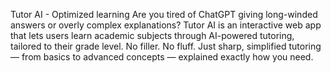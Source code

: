 Tutor AI - Optimized learning
Are you tired of ChatGPT giving long-winded answers or overly complex explanations? Tutor AI is an interactive web app that lets users learn academic subjects through AI-powered tutoring, tailored to their grade level. No filler. No fluff. Just sharp, simplified tutoring — from basics to advanced concepts — explained exactly how you need.
